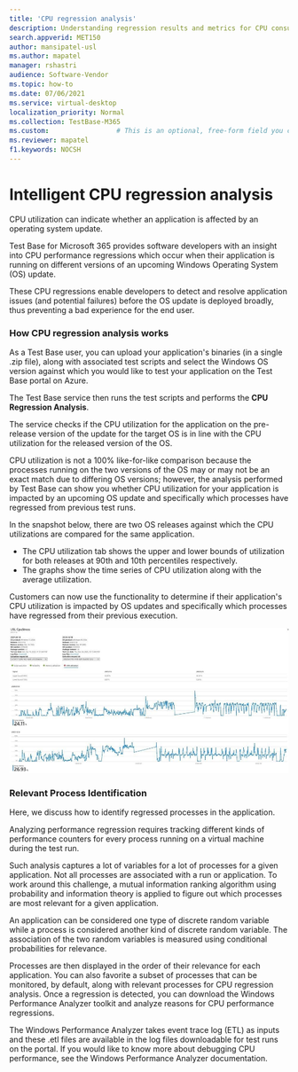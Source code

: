 ```yaml
---
title: 'CPU regression analysis'
description: Understanding regression results and metrics for CPU consumption
search.appverid: MET150
author: mansipatel-usl
ms.author: mapatel
manager: rshastri
audience: Software-Vendor
ms.topic: how-to
ms.date: 07/06/2021
ms.service: virtual-desktop
localization_priority: Normal
ms.collection: TestBase-M365
ms.custom:                 # This is an optional, free-form field you can use to define your own collection of articles. If you have more than one value, format as a bulleted list. This field truncates to something like 144 characters (inclusive of spaces) so keep it short.
ms.reviewer: mapatel
f1.keywords: NOCSH
---
```

# Intelligent CPU regression analysis

CPU utilization can indicate whether an application is affected by an operating system update. 

Test Base for Microsoft 365 provides software developers with an insight into CPU performance regressions which occur when their application is running on different versions of an upcoming Windows Operating System (OS) update. 

These CPU regressions enable developers to detect and resolve application issues (and potential failures) before the OS update is deployed broadly, thus preventing a bad experience for the end user.


### How CPU regression analysis works ###

As a Test Base user, you can upload your application's binaries (in a single .zip file), along with associated test scripts and select the Windows OS version against which you would like to test your application on the Test Base portal on Azure. 

The Test Base service then runs the test scripts and performs the **CPU Regression Analysis**. 

The service checks if the CPU utilization for the application on the pre-release version of the update for the target OS is in line with the CPU utilization for the released version of the OS. 

CPU utilization is not a 100% like-for-like comparison because the processes running on the two versions of the OS may or may not be an exact match due to differing OS versions; however, the analysis performed by Test Base can show you whether CPU utilization for your application is impacted by an upcoming OS update and specifically which processes have regressed from previous test runs.

In the snapshot below, there are two OS releases against which the CPU utilizations are compared for the same application. 
-   The CPU utilization tab shows the upper and lower bounds of utilization for both releases at 90th and 10th percentiles respectively. 
-   The graphs show the time series of CPU utilization along with the average utilization. 

Customers can now use the functionality to determine if their application's CPU utilization is impacted by OS updates and specifically which processes have regressed from their previous execution.


![CPU regression analysis](Media/cpu-regression-analysis.jpg)

### Relevant Process Identification ###

Here, we discuss how to identify regressed processes in the application. 

Analyzing performance regression requires tracking different kinds of performance counters for every process running on a virtual machine during the test run. 

Such analysis captures a lot of variables for a lot of processes for a given application. Not all processes are associated with a run or application. To work around this challenge, a mutual information ranking algorithm using probability and information theory is applied to figure out which processes are most relevant for a given application. 

An application can be considered one type of discrete random variable while a process is considered another kind of discrete random variable. The association of the two random variables is measured using conditional probabilities for relevance. 

Processes are then displayed in the order of their relevance for each application. You can also favorite a subset of processes that can be monitored, by default, along with relevant processes for CPU regression analysis. Once a regression is detected, you can download the Windows Performance Analyzer toolkit and analyze reasons for CPU performance regressions. 

The Windows Performance Analyzer takes event trace log (ETL) as inputs and these .etl files are available in the log files downloadable for test runs on the portal. If you would like to know more about debugging CPU performance, see the Windows Performance Analyzer documentation.

